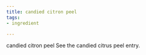 ```yaml
---
title: candied citron peel
tags:
- ingredient

---
```

candied citron peel See the candied citrus peel entry.
